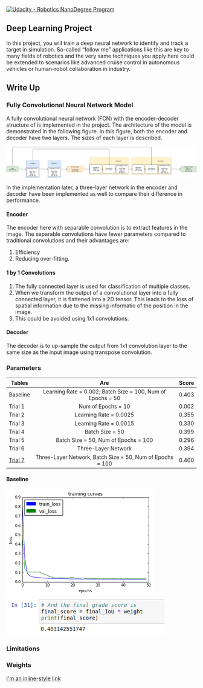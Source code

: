 [![Udacity - Robotics NanoDegree Program](https://s3-us-west-1.amazonaws.com/udacity-robotics/Extra+Images/RoboND_flag.png)](https://www.udacity.com/robotics)

## Deep Learning Project ##

In this project, you will train a deep neural network to identify and track a target in simulation. So-called “follow me” applications like this are key to many fields of robotics and the very same techniques you apply here could be extended to scenarios like advanced cruise control in autonomous vehicles or human-robot collaboration in industry.

## Write Up ##

### Fully Convolutional Neural Network Model

A fully convolutional neural network (FCN) with the encoder-decoder structure of is implemented in the project. The architecture of the model is demonstrated in the following figure. In this figure, both the encoder and decoder have two layers. The sizes of each layer is described.

![Network Model](figures/network1.png)

In the implementation later, a three-layer network in the encoder and decoder have been implemented as well to compare their difference in performance.

#### Encoder
The encoder here with separable convolution is to extract features in the image. The separable convolutions have fewer parameters compared to traditional convolutions and their advantages are:
1. Efficiency
2. Reducing over-fitting.

#### 1 by 1 Convolutions
1. The fully connected layer is used for classification of multiple classes.
1. When we transform the output of a convolutional layer into a fully connected layer, it is flattened into a 2D tensor. This leads to the loss of spatial information due to the missing informatio of the position in the image.
2. This could be avoided using 1x1 convolutions.

#### Decoder
The decoder is to up-sample the output from 1x1 convolution layer to the same size as the input image using transpose convolution.

### Parameters
| Tables   |      Are                                                     |  Score |
|----------|:------------------------------------------------------------:|-------:|
| Baseline |  Learning Rate = 0.002; Batch Size = 100, Num of Epochs = 50 | 0.403  |
| Trial 1  |  Num of Epochs = 10       |   0.002  |
| Trial 2  |  Learning Rate = 0.0025   |   0.355  |
| Trial 3  |  Learning Rate = 0.0015   |   0.330  |
| Trial 4  |  Batch Size = 50          |   0.399  |
| Trial 5  |  Batch Size = 50, Num of Epochs = 100                        | 0.296  |
| Trial 6  |  Three-Layer Network      |   0.394  |
| [Trial 7](model_training_trial_7.html)  |  Three-Layer Network, Batch Size = 50, Num of Epochs = 100   | 0.400  |

#### Baseline
![Loss Curve](figures/Run2.png)
![Final Score](figures/Run2_Score.png)

### Limitations

### Weights
[I'm an inline-style link](https://www.google.com)

